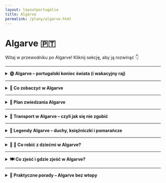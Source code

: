 ```yaml
---
layout: layoutportugalia
title: Algarve
permalink: /plany/algarve.html
---
```


# Algarve 🇵🇹 

Witaj w przewodniku po Algarve! Kliknij sekcję, aby ją rozwinąć 👇


---
<details>
  <summary><strong>🌞 Algarve – portugalski koniec świata (i wakacyjny raj)</strong></summary>
 
  <p>Algarve to ta część Portugalii, gdzie słońce chyba ma etat na pełen etat, plaże są jak z katalogu biura podróży, a klify wyglądają jakby je sam Photoshop projektował. Znajduje się na samym południu kraju i jest idealnym miejscem, jeśli chcesz: leżeć, jeść owoce morza, leżeć znowu, pływać, patrzeć na zachód słońca, i znów – leżeć. Czasem też można coś pozwiedzać, ale bez przesady – Algarve to przede wszystkim relaks i lekkie przypalenie ramion.</p>

  <h3>Co znajdziesz w Algarve?</h3>
  <ul>
    <li><strong>Klify jak z pocztówki</strong> – zwłaszcza w Lagos i przy Ponta da Piedade, gdzie natura poszalała z formami skalnymi. Zdjęcia robią się same, a selfie-stick aż piszczy z radości.</li>
    <li><strong>Plaże marzeń</strong> – od zatoczek ukrytych między skałami (Praia do Camilo) po długie piaskowe połacie (Meia Praia). Nogi będą piachowe, ale dusza szczęśliwa.</li>
    <li><strong>Urocze miasteczka</strong> – jak Tavira, Olhão czy Silves, gdzie życie toczy się powoli, a kawa smakuje jak powinna. Idealne, żeby „na chwilę przysiąść” i spędzić tam pół dnia.</li>
    <li><strong>Faro – lotnisko i więcej</strong> – większość zna tylko terminal, ale warto zajrzeć do starego miasta i zobaczyć Kościół z kośćmi (dosłownie, ściany z czaszek).</li>
    <li><strong>Owoce morza wszędzie</strong> – grillowane sardynki, ośmiornice, krewetki i inne morskie potwory. Nawet jak nie lubisz, to polubisz. A jeśli nie, to przynajmniej spróbujesz i powiesz, że jadłeś.</li>
  </ul>

  <h3>Dla kogo Algarve?</h3>
  <p>Dla tych, co chcą się wygrzać, dla surferów szukających fal po zachodniej stronie (Sagres i okolice), dla rodzin z dziećmi, dla zakochanych i dla tych, co po prostu chcą poczuć, że wakacje to stan ducha. Algarve nie wymaga wysiłku. Wystarczy się tam pojawić, a reszta zadzieje się sama (z wyjątkiem posmarowania się kremem z filtrem – to jednak trzeba zrobić samemu).</p>

  <p><em>PS: Nie zapomnij o kapeluszu, przeciwsłonecznych okularach i spokoju ducha – w Algarve to pakiet podstawowy.</em></p>
 
</details>
 

---

<details>
  <summary><strong>👀 Co zobaczyć w Algarve</strong></summary>
   
  <p>Algarve to nie tylko plaże i chillout – chociaż przyznajmy, to głównie one. Ale jeśli najdzie Cię nagła potrzeba „czegoś więcej”, oto lista atrakcji, które warto ogarnąć między jednym a drugim leżeniem:</p>

<details>    
  <summary><strong>🌅 Ponta da Piedade – klifowy spektakl natury</strong></summary>
  <p>📍 Współrzędne: 37.0805° N, 8.6696° W</p>

  <p>Jeśli Algarve miałoby swoją wizytówkę, to byłaby nią właśnie <strong>Ponta da Piedade</strong>. Ten spektakularny przylądek tuż przy Lagos wygląda jakby Matka Natura zamówiła specjalnie sesję zdjęciową u najlepszego fotografa. Złociste klify, szmaragdowo-turkusowa woda, łuki skalne, jaskinie, a wszystko to jakby przypadkiem rozsypane w najbardziej malowniczym miejscu na wybrzeżu. I co najważniejsze – zero kiczu. Czyste piękno.</p>

  <p>Na szczycie przylądka znajdziesz latarnię morską (uroczą, ale to nie ona jest gwiazdą) oraz system schodów prowadzących w dół – 182 stopnie do podziwiania klifów z poziomu wody. Ostrzegam: schody w dół są łatwe, schody w górę… mniej. Ale warto. Serio.</p>

  <p><strong>Najlepszy sposób zwiedzania?</strong> Zdecydowanie z łodzi! W porcie w Lagos codziennie rano startują małe łódki, które wpływają do grot, przepływają pod skalnymi łukami i omijają formacje skalne o wdzięcznych nazwach w stylu "słoń" czy "wielbłąd". Przewodnicy lubią rzucać żarciki – niektóre lepsze, niektóre… portugalskie.</p>

  <p>Jeśli nie lubisz kołysania (lub przewodników), możesz też wynająć kajak lub stand-up paddle i samodzielnie wpłynąć do jaskiń. Dla odważnych – bajka. Dla początkujących – mokre szorty gratis.</p>

  <p><strong>Porady od wyjadaczy:</strong></p>
  <ul>
    <li>🕶️ Rano – najlepsze światło i mniej ludzi. Idealne na zdjęcia "na Instagrama, ale bez tłumu w tle".</li>
    <li>🧴 Słońce praży jak na patelni – krem z filtrem obowiązkowy, chyba że chcesz przybrać barwy skał.</li>
    <li>🚤 Łódki odpływają z Lagos – nie rezerwuj na ostatnią chwilę w sezonie. Potem zostaje ci tylko machanie innym z klifu.</li>
    <li>📸 Koniecznie zabierz aparat, powerbank i pojemność w telefonie. Tu nawet kamień wygląda jak dzieło sztuki.</li>
  </ul>

  <p><em>Podsumowując:</em> Ponta da Piedade to nie punkt na mapie – to miejsce, które na długo zostaje w pamięci. A jeśli jeszcze trafisz na zachód słońca, to… cóż, pozostaje tylko wzruszyć się i zamówić sangrię na uczczenie widoków.</p>

</details>


<details>    
  <summary><strong>🏖️ Praia da Marinha – złota królowa plaż Algarve</strong></summary>
  <p>📍 Współrzędne: 37.0906° N, 8.4126° W</p>

  <p>To nie jest zwykła plaża. <strong>Praia da Marinha</strong> to ta plaża, którą pokazują w katalogach biur podróży, gdy chcą ci sprzedać "rajski wypoczynek w Portugalii" – i, o dziwo, tym razem nie kłamią. To naprawdę jedna z <em>najpiękniejszych plaż Europy</em>, według CNN, TripAdvisora i twojej sąsiadki Grażyny, która była tu trzy razy.</p>

  <p>Z góry wygląda jak obraz – złociste klify, woda w odcieniach turkusu i szmaragdu, i charakterystyczne skały w kształcie łuków oraz wież, które wyglądają jak zamki z piasku, tylko zrobione przez Posejdona. Możesz je podziwiać z punktu widokowego tuż przy parkingu – idealne miejsce na zdjęcia typu "spontan w długiej sukience z rozwianym włosem" (czyli tak naprawdę 45 minut pozowania).</p>

  <p>Zejście na plażę prowadzi po schodkach wykutych w skale – nie są trudne, ale po drodze można zgubić klapki, dziecko i cierpliwość. Na dole czeka cię raj – miękki piasek, woda przejrzysta jak łza i formacje skalne, które tworzą małe zatoczki, idealne do kąpieli, snurkowania i... romantycznych selfie.</p>

  <p><strong>Bonus dla aktywnych:</strong> plaża leży na trasie słynnego <strong>szlaku siedmiu wiszących dolin (Sete Vales Suspensos)</strong> – można dojść tu pieszo z Benagil lub dalej, a po drodze zbierać widoki jak pokemony. Tylko zrób zapas wody i kremu z filtrem, bo słońce nie bierze jeńców.</p>

  <p><strong>Praktyczne rady od plażowego guru:</strong></p>
  <ul>
    <li>🥾 Rano – najlepiej. Mniej ludzi, lepsze światło, więcej miejsca na ręcznik.</li>
    <li>🧺 Brak restauracji na dole – zabierz kanapki, owoce i coś do picia (prosecco? nie osądzam).</li>
    <li>🚻 Toalety są przy parkingu – skorzystaj <em>przed</em> zejściem, serio.</li>
    <li>🌊 Prądy bywają mocne – pływaj przy brzegu, nie udawaj delfina.</li>
    <li>📸 Drony są mile widziane – ale tylko jeśli umiesz nimi latać i nie wlecisz komuś w głowę.</li>
  </ul>

  <p><em>Podsumowując:</em> Praia da Marinha to złoty standard portugalskiego wybrzeża. Jeśli masz tylko jeden dzień na plażowanie w Algarve – przyjedź właśnie tutaj. I weź dużo pamięci w telefonie, bo każde 5 metrów to inne zdjęcie warte tapety na pulpicie.</p>

</details>


<details>    
  <summary><strong>🏰 Zamek w Silves – czerwony gigant z czasów Maurów</strong></summary>
  <p>📍 Współrzędne: 37.1895° N, 8.4384° W</p>

  <p>Jeśli Algarve kojarzy Ci się tylko z plażami i klifami, to <strong>Silves</strong> jest tu po to, żeby to zmienić. To małe, klimatyczne miasteczko leży trochę w głębi lądu, z dala od parawanów i piasku w butach, i skrywa <strong>prawdziwą perełkę z czasów, gdy w Portugalii rządzili Maurowie</strong> – monumentalny, ceglano-czerwony zamek, który wygląda, jakby wciąż czekał na powrót sułtana (albo ekipy Netflixa kręcącej serial).</p>

  <p>Sam <strong>zamek w Silves</strong> to największa mauretańska twierdza w Algarve. Z murów rozciąga się widok na całe miasto i okoliczne doliny – można z tego miejsca spokojnie planować podbój regionu albo po prostu zjeść kanapkę z serem i podziwiać cyprysy.</p>

  <p>W środku zamku czeka kilka niespodzianek: potężne zbiorniki na wodę (maurów nie dało się zaskoczyć suszą), wykopaliska archeologiczne, po których można chodzić jak po sali muzealnej na świeżym powietrzu, oraz klimatyczny dziedziniec z pomarańczami. A jeśli masz wyobraźnię – usłyszysz echa dawnych bitew, szelest jedwabnych szat i stukot sandałów (albo to po prostu turyści w japonkach).</p>

  <p>Po zamku warto zejść do miasteczka – brukowane uliczki, białe domy z kolorowymi ramkami wokół okien, kawiarenki z pastel de nata i ludzie, którzy nigdzie się nie spieszą. Obok zamku znajduje się także imponująca <strong>katedra Sé de Silves</strong> – gotycka, zbudowana na fundamentach dawnego meczetu. Historia? Mieszanka totalna. I właśnie to jest piękne.</p>

  <p><strong>Wskazówki od zamkowego skauta:</strong></p>
  <ul>
    <li>🎫 Wstęp do zamku to zaledwie kilka euro – taniej niż kawa w Paryżu, a widoki lepsze.</li>
    <li>🕰️ Unikaj popołudnia latem – zamek nagrzewa się jak piekarnik z funkcją termoobiegu.</li>
    <li>📷 Weź aparat. Serio. Te czerwone mury na tle błękitnego nieba to fotogeniczny jackpot.</li>
    <li>🍊 W sezonie dojrzewają pomarańcze – pachnie bajką, a niektórzy twierdzą, że to właśnie tu narodził się pomysł na sok pomarańczowy.</li>
    <li>🚗 Najlepiej dojechać autem. Transport publiczny? Jest, ale działa jakby miał sjestę przez cały dzień.</li>
  </ul>

  <p><em>Podsumowując:</em> Silves to Algarve z zupełnie innej bajki – mniej plażowej, bardziej historycznej, klimatycznej i… cichszej. Idealne miejsce, by odpocząć od tłumów i zanurzyć się w średniowiecznej opowieści. A przy okazji – zrobić trochę kroków na murach zamku. Twoje buty będą zadowolone.
  </p>

</details>


<details>    
  <summary><strong>⛱️ Benagil Cave – dziura w dachu, która podbiła Internet</strong></summary>
  <p>📍 Współrzędne: 37.0877° N, 8.4251° W</p>

  <p>To nie jest zwykła jaskinia. <strong>Benagil Cave</strong>, znana też jako Algar de Benagil, to <em>gwiazda Instagrama, Pinterestu i folderów „bucket list”</em> – i nie bez powodu. Ta olbrzymia grota wyrzeźbiona przez ocean wygląda jak coś pomiędzy świątynią natury a ukrytą bazą Batmana. A w suficie… magiczne okno! Wielka dziura, przez którą wpada światło, oświetlając złoty piasek i turkusową wodę wewnątrz. Efekt? Kosmos.</p>

  <p><strong>Jak tam się dostać?</strong> No właśnie – to najczęstsze pytanie. Bo Benagil Cave to diva – piękna, ale niełatwa w obsłudze. Nie da się do niej <strong>zejść z klifu</strong> (choć wielu próbowało – z pomocą karetki). Najbezpieczniejsze opcje to:</p>
  <ul>
    <li>🚤 <strong>Rejs łodzią</strong> z plaży Benagil lub z Portimão – najwygodniejsza opcja, często z przewodnikiem, który zna 12 dowcipów o skałach.</li>
    <li>🛶 <strong>Kajakiem</strong> – dla sportowców lub tych, którzy lubią, jak woda chlupie za kołnierzem.</li>
    <li>🏄‍♂️ <strong>Stand-up paddle</strong> – bardziej ryzykowna opcja dla równowagowych ninja.</li>
  </ul>

  <p><strong>Uwaga!</strong> <em>Nie</em> próbuj dopłynąć wpław. Serio. Fale, skały i prądy potrafią pokazać, że to ocean, a nie basen w kurorcie. Poza tym – zabierzesz telefon? Selfie z wnętrza jaskini to obowiązek.</p>

  <p>Wewnątrz groty jest plaża – mała, piaszczysta, otoczona przez monumentalne skały i bajeczne kolory. Akustyka jak w operze, widoki jak z pocztówki, a uczucie? Jakbyś odkrył sekret, o którym wiedzą tylko bogowie oceanu i kilku influencerów z dronem.</p>

  <p><strong>Porady od ludzi, którzy już tam byli i przeżyli:</strong></p>
  <ul>
    <li>⏰ Wybierz poranek – mniej ludzi, lepsze światło, mniejsze fale.</li>
    <li>🎟️ Zarezerwuj wycieczkę wcześniej, zwłaszcza w sezonie – inaczej zostaniesz na brzegu z rozczarowaniem i gofrem.</li>
    <li>🩴 Weź wodoodporne buty i rzeczy, które mogą się zamoczyć – chyba że lubisz wracać z plecakiem, który pachnie jak łódź rybacka.</li>
    <li>📸 Najlepsze zdjęcia? Stań pod dziurą i spójrz w górę – światło robi robotę. Bonus: 50% szans, że trafisz na czyjegoś drona w kadrze.</li>
  </ul>

  <p><em>Podsumowując:</em> Benagil Cave to jedna z tych atrakcji, które wyglądają jak fejk, a są całkowicie prawdziwe. Magiczna, unikatowa, kapryśna – ale jak już tam staniesz i spojrzysz w górę, wiesz, że właśnie dotknąłeś portugalskiego cudu natury. I będzie Ci się śniła po powrocie do domu.</p>

</details>


<details>    
  <summary><strong>🦩 Ria Formosa – Algarve w wersji dzikiej i zaskakująco różowej</strong></summary>
  <p>📍 Współrzędne (centrum parku): 37.0172° N, 7.7745° W</p>

  <p>Ria Formosa to <strong>park narodowy z innej bajki</strong> – nie klify, nie jaskinie, nie zamki... tylko wielki, rozległy labirynt <strong>lagun, mokradeł, wysp i kanałów</strong>, gdzie Algarve pokazuje swoją <em>zielono-niebieską, dziką twarz</em>. Dla miłośników natury – raj. Dla dzieci – przygoda. Dla flamingów – dom.</p>

  <p>Ten nadmorski ekosystem ciągnie się wzdłuż wybrzeża, od Faro po Tavirę, i wygląda zupełnie inaczej w zależności od pory dnia i... przypływu. W jednej chwili idziesz po suchej ścieżce, a dwie godziny później masz już jezioro pod nogami. Nuda? Tu nie istnieje.</p>

  <p>Główne atrakcje? <strong>Flamingi, kormorany, wydmy, wyspy z dzikimi plażami</strong>, tradycyjne łodzie rybackie i szlaki, na których nie spotkasz ani McDonalda, ani tłumu turystów. Za to możesz natknąć się na... <strong>kraby przemykające bokiem przez ścieżkę</strong>, świnie błotne (nie oceniamy), a nawet ludzi zbierających małże z błota – od pokoleń.</p>

  <p><strong>Jak zwiedzać?</strong> Ria Formosa to nie jeden punkt na mapie – to cały świat. Najlepsze opcje:</p>
  <ul>
    <li>🛶 <strong>Rejs łodzią</strong> z Faro lub Olhão – różne trasy, niektóre zahaczają o dzikie wyspy z plażami, które wyglądają jak Karaiby (bez kokosów).</li>
    <li>🚶‍♀️ <strong>Wędrówki piesze</strong> – zwłaszcza w okolicach <strong>Ludo Trail</strong> (obok lotniska w Faro), gdzie można spotkać flamingi, bociany i ludzi robiących zdjęcia każdej mewie.</li>
    <li>🚲 <strong>Rowerem</strong> – wiele ścieżek rowerowych prowadzi przez parki, pola i mosty z widokiem na wodę. Zero nudnych kilometrów.</li>
  </ul>

  <p><strong>Wyspy w Ria Formosa</strong> to osobna liga. <strong>Ilha Deserta</strong> to – jak nazwa wskazuje – pusta wyspa z niesamowitą plażą i jednym barem (serio, <em>jednym</em>). <strong>Ilha do Farol</strong> to wioska z latarnią morską i domkami jak z pocztówek. <strong>Ilha da Culatra</strong> – spokojne rybackie życie, zero asfaltu, piasek zamiast chodników.</p>

  <p><strong>Porady od obserwatorów ptaków (i ludzi):</strong></p>
  <ul>
    <li>🕊️ Najwięcej flamingów wczesnym rankiem lub przy zachodzie słońca – i nie, nie są różowe jak guma balonowa, tylko bardziej w kolorze „łososiowej elegancji”.</li>
    <li>🌊 Przypływy zmieniają wszystko – sprawdź tabelę pływów, jeśli planujesz wędrówki przybrzeżne.</li>
    <li>🧢 Słońce pali – nawet wiosną. Weź kapelusz, krem, dużo wody i coś do jedzenia (bo na szlaku nie ma Żabki).</li>
    <li>🚤 Rejsy są różne – od szybkich łodzi motorowych po spokojne łódki rybackie. Wybierz zgodnie z temperamentem i tolerancją na bryzgającą wodę.</li>
  </ul>

  <p><em>Podsumowując:</em> Ria Formosa to Algarve bez parasoli plażowych i plastikowych pamiątek. To miejsce, gdzie natura rządzi, flamingi mają priorytet, a człowiek musi się dostosować – i dobrze. Bo takich miejsc na mapie Europy już niewiele zostało.</p>

</details>

<details>    
  <summary><strong>🌊 Sagres & Przylądek Świętego Wincentego – koniec świata, a jednak początek przygody</strong></summary>
  <p>📍 Współrzędne: 37.0246° N, 8.9957° W</p>

  <p>Wyobraź sobie, że stoisz na skraju Europy. Dalej już tylko ocean, wiatr i legendy o tym, że kiedyś właśnie tu kończył się świat. Witamy w <strong>Sagres</strong> i na <strong>Cabo de São Vicente</strong> – miejscu, gdzie historia, natura i „wiatr urywający głowę” spotykają się na herbatce.</p>

  <p><strong>Sagres</strong> to spokojne, nieco senne miasteczko, które w średniowieczu było centrum <em>nawigacyjnego geniuszu</em>. To właśnie tu książę Henryk Żeglarz (tak, ten od wielkich odkryć) założył swoją szkołę morską. Dziś po Henryku zostało muzeum, twierdza i mnóstwo gołębi, ale klimat odkrywcy wciąż unosi się w powietrzu.</p>

  <p><strong>Fortaleza de Sagres</strong> to punkt obowiązkowy. Wchodzisz na wielką skalistą platformę, otoczoną oceanem, gdzie znajduje się potężna forteca z XVIII wieku. W środku – <strong>róża wiatrów</strong>, tajemniczy kompas wielkości boiska i widoki, które wyglądają jak tło do reklamy perfum „Wolność i sól morska”.</p>

  <p>Potem pora na crème de la crème, czyli <strong>Przylądek Świętego Wincentego</strong>. To <em>najbardziej na południowy zachód wysunięty punkt Europy kontynentalnej</em>. Klify tu są potężne, ocean grzmi jak basista w kapeli metalowej, a latarnia morska stoi na straży od 1846 roku. I uwaga: nadal działa! W nocy błyska jak gwiazda rocka na tournée.</p>

  <p><strong>Co robić?</strong></p>
  <ul>
    <li>📸 Fotografuj – najlepiej o zachodzie słońca, kiedy niebo płonie, a selfie nabierają epickiego znaczenia.</li>
    <li>🍔 Zjedz hot-doga w budce przy latarni – serio, lokalny klasyk. Nazywają go „<em>The Last Sausage Before America</em>”.</li>
    <li>🧭 Posłuchaj wiatru – nie masz wyjścia. Nosi czapki, okulary i dzieci. Przygotuj się na fryzurę „po portugalsku”, czyli: burza na głowie.</li>
  </ul>

  <p><strong>Pro tipy:</strong></p>
  <ul>
    <li>🧥 Weź kurtkę – nawet latem. Serio. To <em>jedno z najbardziej wietrznych miejsc w Europie</em>, i nie mów, że nie ostrzegałem.</li>
    <li>🚗 Najlepiej dojechać samochodem – autobusy tu zaglądają, ale raczej z ciekawości niż regularnie.</li>
    <li>🥾 Jeśli masz czas, przejdź kawałek szlakiem Rota Vicentina – widoki jak z katalogu National Geographic, tylko z większą ilością kurzu w butach.</li>
  </ul>

  <p><em>Podsumowując:</em> Sagres i Cabo de São Vicente to nie tylko „końcówka mapy”, ale miejsce, gdzie naprawdę <strong>czuć potęgę natury</strong>, historię odkrywców i urok dzikiego Algarve. Po wizycie tutaj człowiek nabiera respektu do żywiołów… i porządnego apetytu.</p>
  
</details>

<details>    
  <summary><strong>🏛️ Praça da República w Tavirze – główny plac, który zna wszystkie plotki</strong></summary>
  <p>📍 Współrzędne: 37.1255° N, 7.6459° W</p>

  <p>Jeśli Tavira to serce wschodniego Algarve, to <strong>Praça da República</strong> jest jego bicie – rytmiczne, leniwe i bardzo portugalskie. To nie tylko plac, to <em>scena życia miejskiego</em>: z jednej strony kawiarnie i lodziarnie, z drugiej neoklasyczny ratusz, w tle odgłosy rozmów, stukot filiżanek i… szum palmy, która widziała więcej niż niejeden przewodnik.</p>

  <p>W dzień – miejsce na kawkę, odpoczynek i obserwowanie emerytów grających w domino. Wieczorem – romantyczna sceneria do zdjęć, spacerów i śpiewów z lokalnego festiwalu, jeśli trafisz. Atmosfera? <strong>100% slow life</strong> – tu nikt się nie spieszy, a jeśli ktoś biegnie, to pewnie zgubił kapelusz przy przeciągu z Ria Formosa.</p>

  <p>W centrum placu stoi <strong>pomnik żołnierzy poległych w I wojnie światowej</strong>, a kilka kroków dalej płynie <strong>rzeka Gilão</strong> z zabytkowym rzymskim mostem, który też wszystko widział, ale nie zdradzi. W sezonie odbywają się tu koncerty, festiwale i nocne spacery z lodami – obowiązkowo z bakaliowym.</p>

  <p><strong>Co zobaczyć wokół?</strong></p>
  <ul>
    <li>⛪ <strong>Igreja da Misericórdia</strong> – barokowy kościółek z błękitnymi azulejos wewnątrz. Niewielki, ale WOW.</li>
    <li>🌉 <strong>Ponte Romana</strong> – most niby rzymski, ale raczej średniowieczny. Za to widoki na rzekę i kamieniczki – pocztówkowe.</li>
    <li>☕ Kawiarnie z widokiem – usiądź, zamów <em>galão</em> (portugalską kawę z mlekiem) i zachwyć się, że życie może być takie proste.</li>
  </ul>

  <p><strong>Pro tipy:</strong></p>
  <ul>
    <li>🕰️ Najlepszy czas na wizytę? Tuż przed zachodem słońca – złote światło i chłodniejszy klimat sprawiają, że Tavira wygląda jak z katalogu „Idealne życie nad rzeką”.</li>
    <li>🍦 Lody? Idź w stronę domowych smaków – figi, migdały, miód. Algarve na języku.</li>
    <li>🪑 Nie bój się usiąść na ławce i po prostu popatrzeć – Tavira to miasto, które nagradza cierpliwych obserwatorów.</li>
  </ul>

  <p><em>Podsumowując:</em> Praça da República to nie tylko plac. To <strong>miejsce spotkań, smaków i chwil bez pośpiechu</strong>. Nie musisz tu nic robić – wystarczy być. A to w Tavirze uznaje się za sukces dnia.</p>
  
</details>


<details>    
  <summary><strong>⛪ Igreja de São Lourenço – niepozorna z zewnątrz, oszałamiająca w środku</strong></summary>
  <p>📍 Współrzędne: 37.0841° N, 8.0246° W</p>

  <p>Nie daj się zwieść – ta niewielka, biała kapliczka w miasteczku Almancil wygląda z zewnątrz jak wiele innych portugalskich kościołów: skromna fasada, cicha uliczka, zero blasku. Ale wystarczy przekroczyć próg <strong>Igreja de São Lourenço</strong>, żeby… opaść z wrażenia.</p>

  <p>Wnętrze to prawdziwa <strong>eksplozja niebiesko-białych azulejos</strong> z XVIII wieku. Każda ściana, sufit, kopuła – pokryte są ręcznie malowaną ceramiką, tworząc niekończące się opowieści o życiu św. Wawrzyńca (czyli São Lourenço), który – jak głosi legenda – zginął śmiercią męczeńską na ruszcie. Ale spokojnie, w kościele nie czuć spalenizny, tylko <em>zachwyt i szacunek do portugalskiego kunsztu dekoracji</em>.</p>

  <p>To jedno z najlepszych przykładów baroku „z kafelków” w całym Algarve. Gra światła na bieli i błękicie, złocenia, rzeźbiony ołtarz – wszystko to sprawia, że wnętrze kościółka wygląda bardziej jak królewska komnata niż miejsce modlitwy w niewielkim miasteczku.</p>

  <p><strong>Dlaczego warto?</strong></p>
  <ul>
    <li>🎨 Azulejos – to nie są tylko dekoracje. To <em>cała Biblia na płytkach</em>. Sceny z życia świętego, symbole, rośliny i aniołki. Możesz podziwiać godzinami.</li>
    <li>📷 Idealne miejsce na zdjęcia „wow”, choć <strong>zakaz fotografowania</strong> bywa egzekwowany – aparat lepiej schować, a chłonąć wzrokiem.</li>
    <li>🧘 Cisza i spokój – mimo rosnącej popularności, miejsce wciąż jest intymne i niezatłoczone. Idealne na chwilę zadumy lub po prostu… odpoczynku od upału.</li>
  </ul>

  <p><strong>Pro tipy:</strong></p>
  <ul>
    <li>🎟️ Wstęp jest płatny (ok. 2-3 €), ale <strong>warto każdej monety</strong>. Gotówka może się przydać, bo nie zawsze działa terminal.</li>
    <li>🕰️ Sprawdź godziny otwarcia – kościół często zamknięty w porze sjesty (13:00–15:00) i w niedziele.</li>
    <li>🚗 Najlepiej podjechać autem – Almancil nie jest dużym miasteczkiem, ale komunikacja publiczna raczej omija to miejsce.</li>
  </ul>

  <p><em>Podsumowując:</em> Igreja de São Lourenço to <strong>klejnot barokowego Algarve</strong>, który pokazuje, że nie wszystko, co imponujące, musi być ogromne. To jedna z tych atrakcji, po których wychodzisz i mówisz tylko: „wow”. I masz rację.</p>
  
</details>

<details>    
  <summary><strong>🏖️ Praia do Camilo – 200 schodów do raju (i tyle samo z powrotem)</strong></summary>
  <p>📍 Współrzędne: 37.0911° N, 8.6696° W</p>

  <p>Jeśli Algarve miałoby wybrać swoje ulubione selfie, to byłoby zrobione właśnie tutaj – na <strong>Praia do Camilo</strong>, jednej z najbardziej fotogenicznych plaż w całym regionie. Ukryta między skalistymi klifami Lagos, oferuje <em>widoki jak z folderu biura podróży</em>, tylko że prawdziwe.</p>

  <p>Żeby się tu dostać, trzeba zejść po drewnianych schodach. Dokładnie 200 stopni w dół – liczysz przy pierwszym zejściu, przy powrocie raczej sapiesz. Ale warto, bo na dole czeka <strong>złoty piasek, turkusowa woda</strong> i magiczne formacje skalne, które wyrzeźbił sam ocean… albo bardzo ambitny artysta natury.</p>

  <p><strong>Dlaczego wszyscy tu przychodzą?</strong></p>
  <ul>
    <li>📸 <strong>Widok z góry</strong> – ten moment, gdy stoisz u szczytu schodów i widzisz plażę wciśniętą między pomarańczowe klify i lazurową wodę… <em>natychmiastowa potrzeba zrobienia zdjęcia</em>.</li>
    <li>⛱️ <strong>Relaks w stylu boutique</strong> – plaża jest nieduża, ale dzięki temu intymna. Dwie zatoczki połączone wydrążonym w skale tunelem tworzą coś na kształt sekretnego resortu natury.</li>
    <li>🌊 <strong>Snorkeling</strong> – przejrzysta woda i skaliste dno to raj dla fanów maski i rurki. Może nie Wielka Rafa, ale rybki są, kraby też, i czasem nawet cień ośmiornicy.</li>
  </ul>

  <p><strong>Pro tipy:</strong></p>
  <ul>
    <li>🕒 Najlepiej przyjść rano – wtedy jeszcze są miejsca i słońce idealnie oświetla wodę. W sezonie robi się tu naprawdę tłoczno!</li>
    <li>🥤 Weź wodę i przekąski – na dole nie ma żadnych barów. Natura mówi: „Zrelaksuj się, ale przygotuj sam.”</li>
    <li>🌅 Zachód słońca z góry schodów? <strong>Najlepszy Instagram moment Algarve</strong>. Usiądź, zachwyć się i… nie zbliżaj się za bardzo do krawędzi.</li>
  </ul>

  <p><em>Podsumowując:</em> Praia do Camilo to <strong>mała plaża z wielkim efektem „wow”</strong>. Idealna na poranny chill, snorkeling i zachwyty estetyczne. Schody Cię zmęczą, ale serducho powie: „Dzięki, że tu przyszliśmy.”</p>

</details>

<details>    
  <summary><strong>🌆 Albufeira – imprezowa stolica Algarve z duszą rybackiej wioski</strong></summary>
  <p>📍 Współrzędne: 37.0891° N, 8.2479° W</p>

  <p>Kiedyś cicha wioska rybacka z białymi domkami i suszącymi się ośmiornicami, dziś – <strong>centrum rozrywki, plażowania i nocnego życia</strong> w Algarve. Albufeira to miasto, które nigdy nie śpi (albo przynajmniej robi przerwę tylko w porze sjesty).</p>

  <p>To miejsce, gdzie rano spacerujesz po wąskich uliczkach starego miasta z kawą i pastel de nata, w południe chillujesz na plaży z drinkiem w kokosie, a wieczorem… no cóż, <strong>tańczysz do białego rana na The Strip</strong> – czyli najbardziej imprezowej ulicy Algarve, gdzie każda knajpa ryczy innym beatem, a neonów więcej niż w Las Vegas (tylko z większą ilością sandałów).</p>

  <p><strong>Co warto zobaczyć w Albufeirze?</strong></p>
  <ul>
    <li>🏖️ <strong>Praia dos Pescadores</strong> – plaża rybaków z widokiem na klify i kolorowe łodzie. Idealna do zdjęć, opalania i testowania poziomu piasku między palcami.</li>
    <li>⛪ <strong>Stare miasto</strong> – białe domy, brukowane uliczki, muzyka na żywo, sklepy z kapeluszami, które nigdy nie będą pasować, ale musisz je kupić.</li>
    <li>🚡 <strong>Windy panoramiczne</strong> – tak, są tu windy miejskie! Możesz podjechać z poziomu plaży na klify i poczuć się jak w futurystycznym filmie wakacyjnym.</li>
  </ul>

  <p><strong>Dla kogo jest Albufeira?</strong></p>
  <ul>
    <li>🎉 Dla imprezowiczów – w lipcu i sierpniu miasto zamienia się w jedno wielkie party. Jeśli szukasz ciszy – wybierz Tavirę.</li>
    <li>👨‍👩‍👧‍👦 Dla rodzin – mimo reputacji, Albufeira ma też sporo atrakcji dla dzieci, zwłaszcza w ciągu dnia (plaże, parki wodne w pobliżu, rejsy z delfinami).</li>
    <li>🏖️ Dla plażowiczów – w mieście i wokół niego znajdziesz mnóstwo plaż: od tłocznych i kolorowych po ukryte zatoczki dla zakochanych i introwertyków.</li>
  </ul>

  <p><strong>Pro tipy:</strong></p>
  <ul>
    <li>🚕 Po „The Strip” lepiej wrócić taksówką niż na piechotę – nogi nie wytrzymają samby do 4 rano.</li>
    <li>🍽️ Zaskakująco dobra kuchnia w bocznych uliczkach – nie zniechęcaj się turystycznym zgiełkiem, bo między barami kryją się perełki z domowymi daniami.</li>
    <li>📅 Poza sezonem (maj, wrzesień) miasto zwalnia – plaże są puste, a słońce nadal działa. Ideał.</li>
  </ul>

  <p><em>Podsumowując:</em> Albufeira to <strong>wakacyjna mieszanka słońca, muzyki, smażonego dorsza i neonów</strong>. Idealna dla tych, którzy chcą połączyć plażing z imprezingiem – i nie boją się odrobiny hałasu w zamian za dużo przygód.</p>

</details>


<details>    
  <summary><strong>⚓ Lagos – historia, klify i zachody słońca, które zatrzymują czas</strong></summary>
  <p>📍 Współrzędne: 37.1017° N, 8.6742° W</p>

  <p>Jeśli Algarve miałoby własną pocztówkę, to byłaby zrobiona właśnie tutaj – w <strong>Lagos</strong>, mieście łączącym portugalską duszę, piracką przeszłość i instagramowe klify w jedno niezapomniane miejsce.</p>

  <p>To dawne miasto portowe miało sporo przygód: statki, odkrywcy, handlarze… a dziś? <strong>Turyści, artyści i surferzy</strong>. Lagos jest żywe, ale nie hałaśliwe, piękne, ale nie sztuczne – po prostu idealne na wakacyjny romans z Portugalią.</p>

  <p><strong>Co tu robić?</strong></p>
  <ul>
    <li>⛰️ <strong>Ponta da Piedade</strong> – klify, które wyglądają jakby zostały stworzone specjalnie do folderów biur podróży. Najlepiej zobaczyć je z łodzi albo o zachodzie słońca – <em>gwarantowane „wow”</em>.</li>
    <li>🏖️ <strong>Praia do Camilo</strong> – 200 schodków do plaży marzeń. Mała, urocza, idealna na zdjęcia i relaks (i zadyszkę przy powrocie).</li>
    <li>🏰 <strong>Stare miasto</strong> – pełne kolorowych domów, brukowanych uliczek, klimatycznych knajpek i murali, które próbują przekonać Cię, żebyś został tu na zawsze.</li>
    <li>⛵ <strong>Rejsy po jaskiniach</strong> – wsiadasz do małej łódki, wpływasz do skalnych korytarzy i przez chwilę czujesz się jak portugalski Indiana Jones (z kamizelką ratunkową).</li>
  </ul>

  <p><strong>Dla kogo jest Lagos?</strong></p>
  <ul>
    <li>⛵ Dla romantyków – zachody słońca na klifach to czyste złoto.</li>
    <li>🏄 Dla surferów i aktywnych – w okolicy znajdziesz świetne fale, trasy rowerowe i piesze.</li>
    <li>📷 Dla fanów zdjęć – Lagos to jedna wielka sesja zdjęciowa: ściany w pastelowych kolorach, stare drzwi, kaktusy i kwiaty rosnące tam, gdzie nikt ich nie zaprosił.</li>
  </ul>

  <p><strong>Pro tipy:</strong></p>
  <ul>
    <li>🕒 O poranku idź na Praia do Camilo, przed tłumem i słońcem jak z piekarnika.</li>
    <li>🍦 Spróbuj lokalnych lodów figowych – smak Algarve w wersji mrożonej.</li>
    <li>🚗 Parking w centrum? Lepiej nie. Zostaw auto kawałek dalej i przespaceruj się przez piękne uliczki.</li>
  </ul>

  <p><em>Podsumowując:</em> Lagos to <strong>esencja Algarve w pigułce</strong>: historia, plaże, klify i luz. Jedziesz na chwilę, a zostajesz w sercu na długo. Idealne na zachwyty, spacery i przypomnienie sobie, jak to jest naprawdę odpoczywać.</p>
  
</details>


<details>
  <summary><strong>🚤 Portimão – serce Algarve z maritimowym charakterem i sportową duszą</strong></summary>
  <p>📍 Współrzędne: 37.1360° N, 8.5390° W</p>

  <p>Portimão to miasto, które łączy w sobie nowoczesny puls Algarve z tradycją rybackiego portu i sportowych emocji. To tutaj znajdziesz szerokie plaże, tętniące życiem promenady i… ogromne jachty, które przypominają, że na południu Portugalii potrafią się bawić na całego.</p>

  <p><strong>Co warto zobaczyć?</strong></p>
  <ul>
    <li>🏖️ <strong>Praia da Rocha</strong> – jedna z najbardziej znanych i rozległych plaż Algarve, z piaskiem miękkim jak chmurka i klifami, które robią wrażenie.</li>
    <li>⚓ <strong>Portimão Marina</strong> – idealne miejsce na spacer wśród jachtów, restauracji i barów z widokiem na morze. Wieczorem to centrum życia towarzyskiego miasta.</li>
    <li>🏛️ <strong>Muzeum Portimão</strong> – dawna fabryka konserw rybnych, teraz miejsce pełne historii, sztuki i ciekawostek o regionie.</li>
    <li>🚤 <strong>Sporty wodne</strong> – jeśli lubisz adrenalinę, Portimão oferuje jet-ski, windsurfing, a nawet wyścigi motorówek – miejscowi traktują to niemal jak religię.</li>
  </ul>

  <p><strong>Dla kogo jest Portimão?</strong></p>
  <ul>
    <li>🌞 Dla miłośników plażowania – Praia da Rocha nie zawiedzie żadnego fana słońca i piasku.</li>
    <li>🏄 Dla aktywnych – sporty wodne i bliskość tras rowerowych i spacerowych.</li>
    <li>🍴 Dla smakoszy – rybne restauracje nad mariną serwują świeże, prosto z oceanu smakołyki.</li>
    <li>🎉 Dla tych, którzy chcą trochę życia nocnego, ale bez dzikiego imprezowego chaosu.</li>
  </ul>

  <p><strong>Pro tipy:</strong></p>
  <ul>
    <li>🌅 Zarezerwuj stolik w restauracji na molo na zachód słońca – widok wart każdej ceny.</li>
    <li>🚶‍♂️ Warto przejść się do mniejszej, kameralnej plaży Praia do Vau – spokój gwarantowany.</li>
    <li>🎟️ Sprawdź lokalne wydarzenia sportowe – czasem trafisz na coś naprawdę spektakularnego!</li>
  </ul>

  <p><em>Podsumowując:</em> Portimão to idealne miejsce, jeśli szukasz połączenia plażowego luzu z aktywnością i odrobiną miejskiego zgiełku – wszystko okraszone świeżym, oceanicznym powietrzem i portugalską gościnnością.</p>
  
</details>


<details>
  <summary><strong>🕵️‍♀️ Sekretne miejsca w Algarve</strong></summary>
 
  <p>Algarve to nie tylko top 10 z TripAdvisora. Wśród klifów, plaż i miasteczek kryją się miejsca, które lokalni znają, a turyści omijają – często dlatego, że GPS tam się poddaje. Oto lista dla ciekawskich, buntowników i poszukiwaczy spokoju (lub Insta-hitów bez ludzi w tle):</p>

  <ul>
    <li>
      <strong>🧭 Praia da Amoreira</strong> – <em>37.3475° N, 8.8504° W</em><br>
      Plaża z rzeką, która wpada do oceanu. Można się kąpać w słonej wodzie, potem w słodkiej – a potem znów w słonej. Dzikie widoki, zero tłumu. Sielanka + bonus dla dzieci.
    </li>

    <li>
      <strong>🌅 Zatoczka Praia dos Estudantes (Lagos)</strong> – <em>37.1007° N, 8.6690° W</em><br>
      Malutka plaża ukryta między skałami, z romantycznym rzymskim mostkiem nad głową. Brzmi jak bajka? Wygląda też tak. Trzeba się trochę poszwendać, żeby ją znaleźć.
    </li>

    <li>
      <strong>🌿 Wioska Alte i jej źródła</strong> – <em>37.2221° N, 8.1767° W</em><br>
      Białe domki, brukowane uliczki, zero komercji. Obok – źródła (Queda do Vigário), gdzie można wskoczyć do naturalnego basenu. Portugalska wieś jak z pocztówki sprzed internetu.
    </li>

    <li>
      <strong>⛲ Fonte Benémola</strong> – <em>37.2269° N, 7.9561° W</em><br>
      Rezerwat przyrody z szlakiem wzdłuż rzeczki. Mało ludzi, dużo natury i idealne miejsce, żeby przypomnieć sobie, że istnieje coś takiego jak cień.
    </li>

    <li>
      <strong>🪨 Plaża Praia do Carvalho</strong> – <em>37.0863° N, 8.4332° W</em><br>
      Wejście przez tunel wydrążony w skale. Serio. Za nim czeka rajska plaża ukryta między klifami. Mało znana, więc często pusta – czyli idealnie.
    </li>

    <li>
      <strong>🧂 Saliny w Castro Marim</strong> – <em>37.2172° N, 7.4380° W</em><br>
      Morza soli po horyzont, flamingi i błoga cisza. A jak trafisz dobrze, to i kąpiel błotna się znajdzie. Prawie jak spa, tylko bardziej naturalnie (i z lekkim zapachem siarki).
    </li>

    <li>
      <strong>⛰️ Rocha da Pena – mini trekking z widokiem</strong> – <em>37.2522° N, 8.1330° W</em><br>
      Świetna trasa piesza z pięknym widokiem na Algarve z góry. Niby nie Tatry, ale nogi poczują, że coś robiły. A na górze – cisza i panorama jak z drona.
    </li>
  </ul>

  <p><em>PS: Jeśli zapytasz miejscowych o drogę do tych miejsc, zazwyczaj powiedzą: „Ooo, tam ładnie, ale nie ma po co jechać.” To znaczy, że trafiasz idealnie.</em></p>

</details>

</details>

---

<details>
  <summary><strong>🚶 Plan zwiedzania Algarve</strong></summary>


 <details>
  <summary><strong>📍 Dzień 1 – Zachodnie Algarve: klify, plaże i koniec świata</strong></summary>
 
  <p>Zaczynamy z przytupem! Zachodnie Algarve to dzika natura, monumentalne klify i miasteczka z duszą. Nie trzeba się spieszyć – tutaj wszystko płynie swoim leniwym, południowym rytmem. Idealny dzień na pierwszy kontakt z regionem, wiatr we włosach i... sól na twarzy.</p>

  <h3>🌊 Ponta da Piedade</h3>
  <p>Legenda głosi, że to tutaj morze powiedziało „wow” po raz pierwszy. Ponta da Piedade to zespół złotych klifów i skalnych łuków, które wyglądają jakby je ktoś wyrzeźbił specjalnie pod Instagram. Schodzisz po stromych schodach, a potem... dech zapiera. Można też wypłynąć łódką między skały – kapitanowie łódek to pół-przewodnicy, pół-komicy, opowiadający bajki o każdej skale. Z góry – epickie widoki. Z dołu – magia. Obowiązkowy punkt dnia, serio.</p>

  <h3>🏖️ Praia do Camilo</h3>
  <p>Jeśli myślałeś, że już nic cię nie zaskoczy – ta plaża mówi „hola”. Praia do Camilo to mała zatoka ukryta między skałami, do której prowadzi około 200 schodków. Warto zejść! Kryształowa woda, naturalne tunele w skałach, zero komercji. Idealne miejsce na kąpiel, leżenie jak naleśnik i robienie zdjęć, które potem będą wyglądać jak z folderu biura podróży. Uwaga: mała, więc im wcześniej tym lepiej.</p>

  <h3>🏙️ Stare Miasto Lagos</h3>
  <p>Po plażowym relaksie pora zanurzyć się w klimatyczne uliczki Lagos. To miasteczko ma wszystko: białe domki, niebieskie azulejos, brukowane chodniki i mnóstwo kawiarenek, w których pastel de nata smakuje jak niebo. Można się zgubić – i to dobrze! Polecam przejść przez łuk Arco de São Gonçalo, zajrzeć do Igreja de Santo António (z barokowym „wow” w środku) i posiedzieć przy porcie. Wieczorem w mieście budzi się życie – grają muzykę, tańczą, śmieją się. Czujesz, że tu jest po prostu dobrze.</p>

  <h3>🌅 Cabo de São Vicente – koniec świata na zachód słońca</h3>
  <p>A na koniec dnia… czas na metafizykę. Cabo de São Vicente, znane jako „Koniec Świata”, to najbardziej na południowy zachód wysunięty punkt Europy kontynentalnej. Latarnia morska, pionowe klify i ocean, który nie ma końca. Zachody słońca są tu tak spektakularne, że tłumy ludzi biją brawo, gdy tarcza słońca znika pod linią wody. Serio, biją brawo. Weź bluzę (wieje!) i termos z czymś ciepłym – bo to nie tylko widok, to rytuał.</p>

  <p><em>Tip: Jeździsz autem? Z Lagos do Sagres masz niecałe 35 minut malowniczą trasą – a wraca się po ciemku, więc dobrze wcześniej zatankować i wiedzieć, gdzie ręczny.</em></p>

<div style="background-color:#f0f8ff; border-left: 6px solid #0077b6; padding: 16px; margin-top: 32px; border-radius: 8px;">
  <h3>🚗 Gdzie zaparkować?</h3>
  <ul>
    <li><strong>Ponta da Piedade:</strong> Mały bezpłatny parking przy punkcie widokowym – rano jeszcze pusty, po 11:00 robi się safari.</li>
    <li><strong>Praia do Camilo:</strong> Teoretycznie parking przy plaży, w praktyce ciasno. Lepiej zaparkować kawałek wyżej przy drodze i zejść pieszo (10 min spaceru z widokami!).</li>
    <li><strong>Lagos centrum:</strong> Duży parking podziemny „Parque da Frente Ribeirinha” – blisko starego miasta i portu. Płatny, ale spokojny.</li>
    <li><strong>Sagres / Cabo de São Vicente:</strong> Dużo miejsca przy latarni – nie martw się, zmieści się nawet autokar z Niemiec.</li>
  </ul>
</div>

<div style="background-color:#fff3cd; border-left: 6px solid #ff9800; padding: 16px; margin-top: 24px; border-radius: 8px;">
  <h3>🍴 Co zjeść po drodze?</h3>
  <ul>
    <li><strong>Śniadanie w Lagos:</strong> Kawiarnia <em>Goji Lounge Café</em> – dobra kawa, smoothie i bajgle. Hipstersko, ale nie przesadnie.</li>
    <li><strong>Obiad w Lagos:</strong> <em>Casinha do Petisco</em> – lokalna tawerna z gigantyczną porcją cataplany (duszonych owoców morza) i klimatem jak u cioci na niedzieli.</li>
    <li><strong>Kolacja w Sagres:</strong> <em>A Sagres</em> – świeże ryby, widok na ocean i najlepszy grillowany tuńczyk w tej szerokości geograficznej.</li>
    <li><strong>Przekąska na Cabo:</strong> Kultowa budka z napisem „<em>Last Bratwurst Before America</em>” – nie żartuję, sprzedają kiełbaski z widokiem na przepaść.</li>
  </ul>
</div>

<div style="background-color:#e6ffe6; border-left: 6px solid #2e8b57; padding: 16px; margin-top: 24px; border-radius: 8px;">
  <h3>🕵️ Ukryte smaczki (czytaj: sekrety dla wtajemniczonych)</h3>
  <ul>
    <li><strong>Tuż obok Praia do Camilo</strong> jest mikroplaża „Praia dos Pinheiros” – dzika, bez leżaków, bez ludzi. Uwaga: dojście tylko ścieżką wśród krzaków!</li>
    <li><strong>Latarnia na Cabo de São Vicente</strong> czasem jest otwarta do zwiedzania – warto zajrzeć do środka, jeśli akurat trafisz na otwarte drzwi.</li>
    <li><strong>W Lagos</strong> nie przegap muralu przy porcie z wielorybem zrobionym z... śmieci. Daje do myślenia, ale też świetnie wygląda na zdjęciu.</li>
  </ul>
</div>

<div style="background-color:#fce4ec; border-left: 6px solid #d81b60; padding: 16px; margin-top: 24px; border-radius: 8px;">
  <h3>💡 Tipy dnia</h3>
  <ul>
    <li>Zabierz bluzę na Cabo – to nie tropiki, wieje jak z suszarki turbo.</li>
    <li>Buty do chodzenia po skałach – japonki na Ponta da Piedade to proszenie się o gips.</li>
    <li>Woda + filtr przeciwsłoneczny = twarz bez pieczonego pomidora wieczorem.</li>
    <li>Aparat/telefon z powerbankiem – bo zachód słońca zrobi Ci galerię życia.</li>
  </ul>
</div>
  
</details>

 <details>
  <summary><strong>🌞 Dzień 2 – Środkowe Algarve: klify, plaże i imprezowe Albufeira</strong></summary>
 
  <p>Drugi dzień to klasyczne „Algarve z folderu” – słynne plaże, złote skały, jaskinie i małe zachwyty za każdym zakrętem. Trochę dla ciała (plaże), trochę dla ducha (widoki), trochę dla żołądka (owoce morza). A wieczorem? Albufeira pokaże Ci, co znaczy portugalska noc. No to lecimy!</p>

  <h3>🏖️ Praia da Marinha</h3>
  <p>Marinha to królowa plaż Algarve – i nie ma w tym cienia przesady. Widok z góry to poziom tapety na pulpit: złote klify, turkusowa woda, naturalne łuki skalne. Jedna z najczęściej fotografowanych plaż w Europie. U dołu: spokojna zatoczka, idealna na snorkeling, pływanie i siedzenie z otwartą buzią. Trzeba zejść schodami, ale dla tego widoku warto nawet zjechać na tyłku.</p>

  <h3>🚣 Rejs do jaskini Benagil</h3>
  <p>Ikoniczna jaskinia z okrągłym otworem w suficie, przez który wpada światło jak z nieba. Można tu dotrzeć kajakiem, SUP-em lub motorówką – ta ostatnia opcja najlepsza, jeśli nie chcesz potem iść na fizjoterapię. Jaskinia to tylko część rejsu – po drodze zobaczysz klify, mini plaże dostępne tylko z wody i skalne formacje w kształcie... no cóż, różne rzeczy widzieliśmy 😉.</p>

  <h3>🏖️ Praia de São Rafael</h3>
  <p>Jeśli Praia da Marinha to królowa, São Rafael to jej siostra – mniej znana, ale piękna i spokojniejsza. Złocisty piasek, skalne ostańce i przejścia między zatokami. Można się powylegiwać, pokąpać i zjeść coś w barze na plaży. Idealna miejscówka na relaks po wodnych szaleństwach z Benagil.</p>

  <h3>🏙️ Spacer po Albufeirze</h3>
  <p>Stare Miasto w Albufeirze zaskakuje – białe domki, brukowane uliczki, schody prowadzące donikąd i urocze knajpki. W ciągu dnia spokojnie, wieczorem robi się tłoczno i... kolorowo. Zobacz port, wejdź na punkt widokowy Pau da Bandeira i zatrzymaj się na zachód słońca – najlepiej z lodami w ręku.</p>

  <h3>🎉 Wieczór na The Strip</h3>
  <p>Albufeira to imprezowa stolica Algarve – a „The Strip” to jej Vegas. Długa ulica pełna barów, klubów, świateł i drinków z parasolką. Klimat lekko szalony, ale bezpieczny i wesoły. Dla jednych raj, dla innych przestroga – ale warto zajrzeć, choćby dla kontrastu z ciszą Cabo de São Vicente. Uwaga: niektóre miejsca serwują koktajle w wiadrach. Dosłownie.</p>
</section>

<div style="background-color:#f0f8ff; border-left: 6px solid #0077b6; padding: 16px; margin-top: 32px; border-radius: 8px;">
  <h3>🚗 Gdzie zaparkować?</h3>
  <ul>
    <li><strong>Praia da Marinha:</strong> Bezpłatny parking przy klifach – szybko się zapełnia. Im wcześniej, tym lepiej. Plus: widok z parkingu robi już robotę!</li>
    <li><strong>Benagil:</strong> Mikroskopijny parking przy plaży. Lepiej zostawić auto przy głównej drodze i podejść 5–10 minut z górki (potem niestety pod górkę 🥵).</li>
    <li><strong>Praia de São Rafael:</strong> Duży bezpłatny parking przy samej plaży. Miejsce znajdziesz nawet po południu.</li>
    <li><strong>Albufeira:</strong> Parkuj w „Parque de Estacionamento P3” – blisko starego miasta, dużo miejsca, płatny, ale bez stresu. W The Strip nie próbuj – horror.</li>
  </ul>
</div>

<div style="background-color:#fff3cd; border-left: 6px solid #ff9800; padding: 16px; margin-top: 24px; border-radius: 8px;">
  <h3>🍴 Co zjeść po drodze?</h3>
  <ul>
    <li><strong>Lunch po jaskini:</strong> Restauracja <em>O Algar</em> przy Benagil – ryba dnia, ziemniaczki z pietruszką i widok na ocean. Lokalne, smaczne, nieprzesadnie drogo.</li>
    <li><strong>Obiad w São Rafael:</strong> Beach Bar São Rafael – grillowane sardynki i krewetki z czosnkiem. Plażowy vibe + zimne vinho verde = szczęście.</li>
    <li><strong>Kolacja w Albufeirze:</strong> <em>Urban Pizza</em> – tak, pizza w Portugalii. Ale dobra! Jeśli masz dość ryb, to miejsce ratuje wieczór.</li>
    <li><strong>Nocne przekąski na The Strip:</strong> Kebaby i naleśniki po 2:00 nad ranem. Nie oceniaj, zanim spróbujesz 😉.</li>
  </ul>
</div>

<div style="background-color:#e6ffe6; border-left: 6px solid #2e8b57; padding: 16px; margin-top: 24px; border-radius: 8px;">
  <h3>🕵️ Ukryte smaczki</h3>
  <ul>
    <li><strong>Widok z góry na Benagil:</strong> Przejdź na punkt widokowy po lewej stronie jaskini – z góry widać dziurę w suficie jak z drona!</li>
    <li><strong>Klifowy szlak „Seven Hanging Valleys”:</strong> Można zrobić odcinek z Marinha do Benagil – ok. 3 km w jedną stronę, klify + zatoki + „wow” co 5 minut.</li>
    <li><strong>Ukryta plaża Albandeira:</strong> 10 min od Marinha – mniej ludzi, piękna skała z łukiem i dobre miejsce na piknik.</li>
  </ul>
</div>

<div style="background-color:#fce4ec; border-left: 6px solid #d81b60; padding: 16px; margin-top: 24px; border-radius: 8px;">
  <h3>💡 Tipy dnia</h3>
  <ul>
    <li>Zarezerwuj rejs do Benagil z wyprzedzeniem – zwłaszcza w sezonie. I wybierz ten z poranną godziną = mniej fal i ludzi.</li>
    <li>Na plaże Marinha i São Rafael weź parasol – cienia tyle co nic, a słońce działa tu jak laser.</li>
    <li>Nie zostawiaj auta w Benagil „gdzie popadnie” – lokalna straż miejska działa sprawnie. Czasem aż za bardzo 😉.</li>
    <li>W The Strip miej gotówkę na małe zakupy – czasem terminal „dziwnie nie działa po północy”.</li>
  </ul>
</div>

</details>

<details>
  <summary><strong>🌿 Dzień 3 – Wschodnie Algarve: laguny, wysepki i Tavira jak z pocztówki</strong></summary>

  <p>Po dwóch dniach klifów, piachu w butach i imprez w Albufeirze, czas zwolnić. Trzeci dzień zabierze Cię na wschód Algarve – mniej tłoczny, bardziej tradycyjny, pachnący kawą i pomarańczami. Tavira to urocze miasteczko, wyspy spokojnie dryfują na lagunie, a Ty znowu zakochujesz się w Portugalii – tym razem bez huku i fal.</p>

  <h3>🏰 Tavira – miasto 37 kościołów</h3>
  <p>Tavira to klasyczne portugalskie miasteczko, jakby czas się tu zatrzymał. Brukowane uliczki, białe domy, pastelowe kafelki i ciche place, na których starsi panowie grają w domino. Zajrzyj na ruiny zamku, wejdź na wieżę kościoła Santa Maria i przejdź się przez Rzymski Most. Spokojnie, bez planu – Tavira się smakuje, a nie zwiedza na czas.</p>

  <h3>⛵ Ilha de Tavira – promem na rajską wyspę</h3>
  <p>Z centrum Taviry wsiadasz na prom i po 15 minutach lądujesz na Ilha de Tavira – długiej, piaszczystej wyspie pośrodku laguny. Plaża szeroka, piasek drobniutki, fale łagodne – jak SPA dla duszy. Nie ma tu samochodów, tylko bar z rybą dnia, leżaki i mewy. Jeśli nie masz ochoty wracać – rozumiemy.</p>

  <h3>🛶 Ria Formosa – laguny, flamingi i cisza</h3>
  <p>Park Narodowy Ria Formosa to sieć lagun, kanałów i wysepek ciągnących się wzdłuż wschodniego Algarve. Można wynająć kajak lub wybrać się na spokojny rejs łodzią z przewodnikiem. Po drodze: rybacy zbierający małże, dzikie ptaki, flamingi (naprawdę!) i zero hałasu. Idealne na złapanie oddechu.</p>

  <h3>🧂 Fábrica do Sal – solne pola w Castro Marim</h3>
  <p>Jeśli masz jeszcze siłę, zajrzyj do Castro Marim – do miejsca, gdzie sól nadal zbiera się ręcznie. Można tu kupić najlepszą sól w Algarve, zjeść ciasteczka z solą morską i dowiedzieć się, dlaczego dawniej sól była na wagę złota. A może kąpiel błotna? Tak, serio – sól na całego!</p>

<div style="background-color:#f0f8ff; border-left: 6px solid #0077b6; padding: 16px; margin-top: 32px; border-radius: 8px;">
  <h3>🚗 Gdzie zaparkować?</h3>
  <ul>
    <li><strong>Tavira:</strong> Duży bezpłatny parking przy Mercado Municipal (targ) – 5 min spacerkiem do centrum.</li>
    <li><strong>Port promowy na Ilha de Tavira:</strong> Parking przy przystani „Quatro Águas” – płatny, ale blisko promu.</li>
    <li><strong>Castro Marim:</strong> Spokojne miasteczko, dużo wolnych miejsc na ulicach – nie stresuj się.</li>
  </ul>
</div>

<div style="background-color:#fff3cd; border-left: 6px solid #ff9800; padding: 16px; margin-top: 24px; border-radius: 8px;">
  <h3>🍴 Co zjeść po drodze?</h3>
  <ul>
    <li><strong>Tavira:</strong> Restauracja <em>Ti Maria</em> – klasyczne dania Algarve, np. cataplana z owocami morza (podawana w miedzianym garze!).</li>
    <li><strong>Ilha de Tavira:</strong> Proste beach bary z rybą z grilla, kanapkami z tuńczykiem i vinho verde – idealnie.</li>
    <li><strong>Faro / Castro Marim:</strong> Warto spróbować lodów o smaku figi i soli – dziwnie brzmi, ale serio wchodzi.</li>
  </ul>
</div>

<div style="background-color:#e6ffe6; border-left: 6px solid #2e8b57; padding: 16px; margin-top: 24px; border-radius: 8px;">
  <h3>🕵️ Ukryte smaczki</h3>
  <ul>
    <li><strong>Camera Obscura w Tavirze:</strong> Perła dla ciekawskich – XIX-wieczne urządzenie, które pokazuje całe miasto na wielkim peryskopie. Trochę Harry Potter, trochę steampunk.</li>
    <li><strong>Cisza na Ilha de Tavira:</strong> Opuść główną plażę i przejdź w lewo 15 minut – znajdziesz własny kawałek raju.</li>
    <li><strong>Targ rybny w Tavirze:</strong> Nawet jeśli nie kupujesz – warto zajrzeć. Kolory, zapachy i rozmowy o rybach po portugalsku są tu jak spektakl.</li>
  </ul>
</div>

<div style="background-color:#fce4ec; border-left: 6px solid #d81b60; padding: 16px; margin-top: 24px; border-radius: 8px;">
  <h3>💡 Tipy dnia</h3>
  <ul>
    <li>Promy na Ilha de Tavira kursują co 30–60 minut – sprawdź godziny powrotów, żeby nie utknąć (chyba że planujesz nocleg na wyspie 😉).</li>
    <li>Weź repelent na komary – laguny to raj dla ptaków, ale i dla małych brzęczących kolegów.</li>
    <li>W Castro Marim można kupić sól w pięknych puszkach – idealne pamiątki (i lekkie!).</li>
    <li>W Tavirze działa darmowe Wi-Fi w centrum – działa nawet przy lodziarni!</li>
  </ul>
</div>


</details>


<details>
  <summary><strong>🌊 Dzień 4 – Zachodnie Algarve: tam, gdzie kończy się Europa (i zaczyna surfing)</strong></summary>

  <p>Czwarty dzień to eksploracja dzikiego zachodu Algarve – surowego, wietrznego i absolutnie pięknego. Tutaj kończy się kontynent, fale biją o klify z siłą ataku smoka, a surferzy wyglądają jak postacie z reklamy. Więcej natury, mniej turystów i widoki, które wciągają bardziej niż Netflix.</p>

  <h3>🗺️ Sagres – miasteczko końca świata</h3>
  <p>Sagres to nie miasto do zwiedzania – to klimat. Wietrzne, trochę dzikie, pełne młodych ludzi z deskami surfingowymi. Zajrzyj na <strong>Fortalezę de Sagres</strong> – twierdzę na skale z bajecznym widokiem na klify i ocean. A potem weź kawę na wynos i po prostu posiedź. Nic więcej nie trzeba.</p>

  <h3>📍Cabo de São Vicente – najdalej na zachód!</h3>
  <p>Kiedyś uważano to miejsce za koniec świata. Właśnie tu, przy latarni morskiej na Cabo de São Vicente, kończy się Europa, a zaczyna... ogromna niebieska otchłań. To miejsce pachnie romantyzmem, wiatrem i kiełbaskami z food trucka „Letzte Bratwurst vor Amerika”. I tak – właśnie tam kup tę kiełbaskę!</p>

  <h3>🏄 Praia do Amado – raj dla surferów</h3>
  <p>To jedna z najlepszych plaż surfingowych w Algarve. Ogromna, dzika, z czerwonymi skałami i falami, które przyciągają surferów z całego świata. Nawet jeśli nie surfujesz – to świetne miejsce na oglądanie jak inni próbują i spadają z deski z godnością. Można też wykupić lekcję – kto wie, może to Twoje nowe hobby?</p>

  <h3>🌅 Zachód słońca na klifie</h3>
  <p>Nie kończ dnia zbyt wcześnie – zachód słońca na Cabo de São Vicente to klasyk. W sezonie przyjeżdżają tu tłumy z kocami, winem i aparatami. Niby tłoczno, ale i tak magicznie. Jeśli wieje, chowasz się w kaptur. Jeśli zimno – przytulasz się do współtowarzysza. Warto.</p>


<div style="background-color:#f0f8ff; border-left: 6px solid #0077b6; padding: 16px; margin-top: 32px; border-radius: 8px;">
  <h3>🚗 Gdzie zaparkować?</h3>
  <ul>
    <li><strong>Sagres:</strong> Bezpłatne parkingi przy twierdzy oraz w centrum miasteczka. Latem może być tłoczno, więc warto przyjechać wcześniej.</li>
    <li><strong>Cabo de São Vicente:</strong> Duży darmowy parking tuż przy latarni. Miejsca są nawet na kampery.</li>
    <li><strong>Praia do Amado:</strong> Parking przy plaży – dość dziki, gruntowy, ale bezpłatny i z fajnym widokiem.</li>
  </ul>
</div>

<div style="background-color:#fff3cd; border-left: 6px solid #ff9800; padding: 16px; margin-top: 24px; border-radius: 8px;">
  <h3>🍴 Co zjeść po drodze?</h3>
  <ul>
    <li><strong>Letzte Bratwurst vor Amerika:</strong> Legendarny food truck z niemiecką kiełbaską tuż przy Cabo. Must-try – i świetne zdjęcie!</li>
    <li><strong>Restauracja „A Sagres”:</strong> Domowa kuchnia z owocami morza, polecana przez lokalsów. Duże porcje i dobre ceny.</li>
    <li><strong>Surfer bar przy Praia do Amado:</strong> Luźny klimat, smoothie bowl, burgery, frytki z batatów – jakbyś był w Kalifornii.</li>
  </ul>
</div>

<div style="background-color:#e6ffe6; border-left: 6px solid #2e8b57; padding: 16px; margin-top: 24px; border-radius: 8px;">
  <h3>🕶️ Ukryte smaczki</h3>
  <ul>
    <li><strong>Fortaleza de Beliche:</strong> Mała, zapomniana twierdza na klifie – większość ją omija, a widok stamtąd to czyste złoto.</li>
    <li><strong>Sklepy z rękodziełem:</strong> W Sagres i okolicach znajdziesz małe galerie z ceramiką i surf-artem – idealne pamiątki inne niż magnesy.</li>
    <li><strong>Wiata widokowa przed Cabo:</strong> Kilka kilometrów przed latarnią jest mały punkt widokowy – mniej ludzi, taki sam zachód słońca.</li>
  </ul>
</div>

<div style="background-color:#fce4ec; border-left: 6px solid #d81b60; padding: 16px; margin-top: 24px; border-radius: 8px;">
  <h3>💡 Tipy dnia</h3>
  <ul>
    <li>Na Cabo de São Vicente zawsze wieje – zabierz coś z kapturem i nie licz na ciepło, nawet w lipcu.</li>
    <li>Jeśli masz lornetkę – weź ją! Czasem widać delfiny i wieloryby w oddali.</li>
    <li>W Sagres działają dobre wypożyczalnie desek i szkółki surfingowe. Można się zapisać nawet na jedną lekcję.</li>
    <li>Nie ma tam za dużo sklepów – weź wodę i coś do przegryzienia, zanim uderzysz na zachód słońca.</li>
  </ul>
</div>


</details>
</details>



---

<details>
  <summary><strong>🚗 Transport w Algarve – czyli jak się nie zgubić</strong></summary>
 
  <p>Algarve to region pełen słońca, fal i… dylematów transportowych. Bo choć wygląda jak marzenie, nie wszystko tu kursuje co 15 minut. Oto przewodnik po tym, jak się przemieszczać bez stresu (i z umiarkowaną ilością potu):</p>

  <h3>🚌 Transport publiczny</h3>
  <p>
    Istnieje. I działa… czasami. Między większymi miastami (np. Faro, Lagos, Albufeira, Portimão) kursują autobusy i pociągi. Czasami punktualnie, czasami jak wiatr zawieje.
  </p>
  <ul>
    <li><strong>Autobusy EVA i Vamus</strong> – główni gracze. Tanie, klimatyzowane, ale rozkład jazdy lepiej sprawdzać dzień wcześniej i nie planować przesiadek jak w Szwajcarii.</li>
    <li><strong>Pociąg regionalny CP</strong> – powolny, ale malowniczy. Trasa Faro – Lagos to podróż z widokiem na wybrzeże i czas na refleksję. I drzemkę.</li>
    <li><strong>Minusy?</strong> Brak nocnych kursów, nie wszędzie dojedziesz, a do ukrytej plaży nikt cię nie zawiezie. Ale za to tanio!</li>
  </ul>

  <h3>🚘 Wynajem auta</h3>
  <p>
    Jeśli chcesz zobaczyć więcej niż tylko plażę przed hotelem – wynajem auta to złoto. Zwłaszcza jeśli planujesz odwiedzić sekretne miejsca i klify z dala od cywilizacji (czyli Wi-Fi).
  </p>
  <ul>
    <li><strong>Plusy:</strong> wolność, wygoda, klimatyzacja, zdjęcia z zachodów słońca na parkingu nad klifem.</li>
    <li><strong>Minusy:</strong> ronda co 300 metrów, styl jazdy „jak się zmieszczę, to pojadę”, oraz parkowanie – sport ekstremalny w centrum Albufeiry.</li>
    <li><strong>Tip:</strong> wybierz małe auto i koniecznie <em>sprawdź warunki ubezpieczenia</em>. Niektóre lokalne firmy są tańsze, ale traktują rysy jak zbrodnię.</li>
  </ul>

  <h3>🚕 Uber i taksówki</h3>
  <p>
    Uber działa świetnie w większości Algarve – szybki, tani, bez językowej paniki. Taksówki są też dostępne, ale… zazwyczaj droższe i mniej rozmowne.
  </p>
  <ul>
    <li><strong>Uber:</strong> wygodny np. z lotniska w Faro albo po nocnych wojażach w Albufeirze.</li>
    <li><strong>Taksówki:</strong> warto ustalić cenę z góry lub upewnić się, że licznik działa. Bo czasem „to będzie 30 euro, bo tak” nie podlega dyskusji.</li>
  </ul>

  <h3>🚴 Rowery i hulajnogi</h3>
  <p>
    Świetna opcja na krótkie dystanse – zwłaszcza wzdłuż wybrzeża. Niektóre miasta (jak Faro, Lagos) mają wypożyczalnie rowerów lub elektrycznych hulajnóg.
  </p>
  <ul>
    <li><strong>Rowery:</strong> super do eksploracji miasteczek lub ścieżek wzdłuż oceanu. Tylko uważaj na upał – bo w południe można się zgrzać jak pastel de nata.</li>
    <li><strong>Hulajnogi:</strong> działają lokalnie, różnie bywa z aplikacjami – ale dzieci i nastolatki je kochają.</li>
    <li><strong>Minusy:</strong> Algarve to nie Holandia – czasem kończy się chodnik, zaczyna urwisko. I nie każda ścieżka to ścieżka rowerowa.</li>
  </ul>

  <p><em>Podsumowując: chcesz zwiedzać – bierz auto. Chcesz chillować – Uber + plaża. A jeśli lubisz przygody – wsiądź do autobusu i zobacz, gdzie cię wywiezie. Algarve ci wybaczy wszystko… poza brakiem kremu z filtrem.</em></p>

</details>

---

<details>
  <summary><strong>🌙 Legendy Algarve – duchy, księżniczki i pomarańcze</strong></summary>
  
  <p>Algarve to nie tylko plaże i sardynki – to też kraina, gdzie legendy czają się za każdą palmą. Jeśli myślisz, że to tylko bajeczki dla dzieci, to wiedz, że nawet lokalne koty czasem patrzą podejrzliwie w dal...</p>

  <h3>👸 Legenda o Księżniczce Móru i kwitnących migdałach</h3>
  <p>Dawno, dawno temu w zamku Silves mieszkał arabski król Ibn-Almundim. Zakochał się w pięknej księżniczce z północy, której brakowało śniegu. Żeby ją rozweselić, kazał zasadzić tysiące migdałowców – i kiedy zakwitły na biało, wyglądały jak śnieżna kraina.</p>
  <p>Wzruszające? Owszem. I do dziś w lutym Algarve wygląda jak bajka z brokatem.</p>

  <h3>🦎 Legenda o Oczarowanej Maurce (Moura Encantada)</h3>
  <p>Podobno w nocy z 23 na 24 czerwca, gdy Księżyc jest pełny, na ruinach starych zamków pojawia się tajemnicza kobieta – piękna, w białej sukni, z włosami jak lawa. To Moura Encantada – uwięziona dusza Maurki, która czeka na wybawienie.</p>
  <p>Mówią, że jeśli się jej nie boisz, możesz odziedziczyć skarb. A jeśli się boisz – cóż, zawsze możesz zjeść pastel de nata i iść spać.</p>

  <h3>🐍 Legenda o zamienionej księżniczce z Loulé</h3>
  <p>Pewna księżniczka została przez złą magię przemieniona w... węża. Siedzi ponoć w lochach pod zamkiem Loulé i czeka na odważnego, który pocałuje ją (tak, węża) i złamie czar. Chętnych na razie brak.</p>
  <p>Można ją jednak usłyszeć w nocy – syczy smutno pod kamieniami. Albo to tylko wiatr. Kto wie?</p>

  <h3>🍊 Legenda o pomarańczach, które leczą serce</h3>
  <p>W dawnych czasach mieszkańcy Algarve wierzyli, że lokalne pomarańcze mają magiczną moc – zwłaszcza jeśli zjesz je z osobą, którą kochasz. Owoc miał leczyć złamane serca i przywracać miłość. Albo przynajmniej witaminę C.</p>
  <p>Dlatego nie kupuj pomarańczy w Lidlu – tylko na lokalnym bazarku. Dla efektu duchowego.</p>

  <h3>⛪ Duch białej damy z Taviry</h3>
  <p>W starej wieży kościelnej w Tavirze ponoć mieszka duch kobiety, która czeka na ukochanego marynarza. Wieczorami spaceruje po dachach, śpiewając pieśni o falach i tęsknocie.</p>
  <p>Nie martw się – jest przyjazna. Ale jeśli usłyszysz śpiew przy zamkniętych oknach... może warto zasłonić firanki.</p>

  <p><em>Algarve to nie tylko raj na ziemi, ale i miejsce pełne baśniowych historii. Patrz pod nogi – może stąpasz po zaklętym skarbie. Albo po kamieniu, który wygląda jak smok. Kto wie?</em></p>


</details>



---

<details>
  <summary><strong>👶 🧸 Co robić z dziećmi w Algarve?</strong></summary>

  <p>W Algarve dzieci nie mają czasu na nudę, a rodzice mogą na chwilę przestać żonglować przekąskami i kremem z filtrem. Słońce, plaże, jaszczurki, delfiny – tu wszystko krzyczy „przygoda!”. Oto zestaw atrakcji, które nie znudzą maluchów ani nie doprowadzą dorosłych do szału:</p>

  <ul>
    <li>
      <strong>🐬 Zoomarine (Albufeira)</strong> – <em>37.1285° N, 8.2991° W</em><br>
      Park rozrywki z pokazami delfinów, fok, papug, plus aquapark i mini wesołe miasteczko. W zestawie: mokre dzieci, suszenie ręczników i tysiąc zdjęć z maskotką delfina.
    </li>

    <li>
      <strong>🌊 Slide & Splash (Lagoa)</strong> – <em>37.1353° N, 8.4690° W</em><br>
      Jeden z największych aquaparków w Portugalii. Zjeżdżalnie, baseny, fontanny i słońce prosto w czoło. Dorośli znajdą leżaki, dzieci – zastrzyk adrenaliny.
    </li>

    <li>
      <strong>⚓ Rejsy pirackie (z Portimão lub Albufeiry)</strong><br>
      Statki stylizowane na pirackie okręty, z załogą w kostiumach i dzieciakami wrzeszczącymi „ARRR!”. Czasem z delfinami w gratisie. Must-have, jeśli Twoje dziecko ma fazę na Piratów z Karaibów.
    </li>

    <li>
      <strong>🦎 Krajobrazy w Lagos i groty Benagil</strong><br>
      Krótkie rejsy łódką lub kajakiem do jaskiń morskich – dzieci będą zachwycone dziurami w skałach i echem w grotach. Dorośli też, jeśli nie boją się selfie na falach.
    </li>

    <li>
      <strong>🦋 Quinta dos Avós (Algoz)</strong> – <em>37.1736° N, 8.2784° W</em><br>
      Farma edukacyjna z kozami, kurami, warzywnikiem i warsztatami. Idealne miejsce na naukę bez tableta i zapach dzieciństwa z wsi (czyli siano + koza).
    </li>

    <li>
      <strong>🚂 Mini pociąg w Lagos lub Albufeirze</strong><br>
      Mały turystyczny pociąg robi rundkę po mieście – niska prędkość, wysoki fun. Dzieci wniebowzięte, a rodzice przez chwilę nie muszą nosić nikogo na barana.
    </li>

    <li>
      <strong>🏖️ Praia da Marinha (dla małych odkrywców)</strong> – <em>37.0905° N, 8.4124° W</em><br>
      Jedna z najładniejszych plaż – z jaskiniami, skałami, tunelami i naturalnymi „bazami”. Zabierz wiaderko, grabki i pozwól dzieciom grać w Małego Geologa.
    </li>
  </ul>

  <p><em>Pro tip: miej zawsze w plecaku – wodę, przekąski, czapkę z daszkiem, drugi ręcznik, trzeci ręcznik, zapasowe majtki i cierpliwość. Algarve z dziećmi to piękna przygoda… ale nikt nie mówił, że będzie spokojna.</em></p>


</details>


---

<details>
  <summary><strong>🍽️ Co zjeść i gdzie zjeść w Algarve?</strong></summary>
  
  <p>Algarve to raj dla miłośników ryb, owoców morza i ludzi, którzy nie boją się tłuszczu z oliwek i czosnku. Kuchnia jest prosta, ale genialna – zwłaszcza jeśli trafisz do miejsca, gdzie menu pisane jest flamastrem na kafelku. Oto, co musisz spróbować – i gdzie to zrobisz bez bankructwa:</p>

  <h3>🔥 Co zjeść (czyli portugalskie smaki Algarve):</h3>
  <ul>
    <li>
      <strong>Cataplana</strong> – duszona mieszanka owoców morza, mięsa i warzyw w metalowym UFO. Trochę jak gulasz, ale na portugalskim LSD. Podawane w dwóch osobach – nie próbuj sam!
    </li>
    <li>
      <strong>Grillowana dorada lub sardynki</strong> – prosto z rusztu, z cytryną i oliwą. Zero ceregieli, maksimum smaku. Uwaga: zapach włazi w ubrania na zawsze.
    </li>
    <li>
      <strong>Amêijoas à Bulhão Pato</strong> – małże duszone w winie, czosnku i kolendrze. Można wcinać samym chlebem. Jedzenie w stylu: „niby lekko, a spociłem się ze szczęścia”.
    </li>
    <li>
      <strong>Frango piri-piri</strong> – kurczak z grilla na ostro. Legendarny. Z frytami, sałatką i piwem – zestaw bohatera.
    </li>
    <li>
      <strong>Desserty:</strong> domowe <em>doce de figo</em> (figi, migdały, raj), <em>Dom Rodrigo</em> (srebro, żółtka i cukier) i oczywiście <strong>pastéis de nata</strong> – tylko nie mów, że Ci nie smakowały.
    </li>
  </ul>

  <h3>📍 Gdzie zjeść (sprawdzone miejscówki, bez nadęcia):</h3>
  <ul>
    <li>
      <strong>Restaurante O Camilo (Lagos)</strong> – <em>37.0867° N, 8.6691° W</em><br>
      Małe, rodzinne miejsce z widokiem na ocean. Ryby z grilla to ich specjalność. Ceny uczciwe, smaki – poezja.
    </li>
    <li>
      <strong>Churrasqueira Valdemar (Portimão)</strong> – <em>37.1380° N, 8.5370° W</em><br>
      Legenda wśród fanów kurczaka piri-piri. Plastikowe krzesła, zero turystów, maks smaku. Na wynos lub przy plastikowym stoliku.
    </li>
    <li>
      <strong>O Marinheiro (Albufeira)</strong> – <em>37.0966° N, 8.2493° W</em><br>
      Trochę bardziej fancy, ale nadal bez zadęcia. Idealne na romantyczną kolację z owocami morza i winem, które nie smakuje jak rozcieńczony ocet.
    </li>
    <li>
      <strong>A Taska (Tavira)</strong> – <em>37.1249° N, 7.6463° W</em><br>
      Mały lokal z tapasami po portugalsku. Świetna atmosfera i obsługa, która podpowie Ci, co zamówić – nawet jak nie znasz portugalskiego ani portugalskiego menu.
    </li>
    <li>
      <strong>Cervejaria O Castelo (Silves)</strong> – <em>37.1870° N, 8.4380° W</em><br>
      Widok na zamek, tanie piwo i najlepsze małże w promieniu 50 km. Czy trzeba czegoś więcej?
    </li>
  </ul>

  <p><em>PS: Unikaj miejsc, gdzie kelner łapie Cię za ramię i mówi „fresh fish good price my friend”. Algarve ma zbyt dużo autentycznego jedzenia, żeby wpaść w pułapkę mrożonej paelli.</em></p>

</details>



---
<details>
  <summary><strong>🧭 Praktyczne porady – Algarve bez wtopy</strong></summary>
 
  <p>Algarve to raj… ale jak w każdym raju, przydadzą się sprytne triki, żeby nie dać się złapać na turystyczne pułapki. Oto zestaw porad zebranych od lokalsów, turystów i ludzi, którzy przetrwali w sandałach w 40°C.</p>

  <h3>🛍️ Co kupić?</h3>
  <ul>
    <li><strong>Oliwa z oliwek</strong> – lepsza niż prezent z lotniska. Najlepiej z małej lokalnej wytwórni, nie z supermarketu.</li>
    <li><strong>Pasta z sardynki i tuńczyka</strong> – tania, pyszna i egzotyczna (w sensie: są ryby w tubce).</li>
    <li><strong>Wyroby z korka</strong> – to nie żart, Portugalia żyje korkiem. Torebki, kapelusze, portfele… wszystko „eco i cute”.</li>
    <li><strong>Rękodzieło ceramiczne</strong> – kolorowe talerze i miski z azulejos. Idealne do szuflady z napisem „Na specjalne okazje, które nigdy nie nadejdą”.</li>
  </ul>

  <h3>⛔ Czego unikać?</h3>
  <ul>
    <li><strong>Restauracji z obrazkami jedzenia i kelnerem-łapaczem</strong> – chyba że chcesz płacić 15€ za spaghetti z mrożonki.</li>
    <li><strong>Zakupów w turystycznych marketach przy plaży</strong> – te same rzeczy kupisz 3 razy taniej 100 metrów dalej.</li>
    <li><strong>Chodzenia po klifach w klapkach</strong> – bo Algarve piękne, ale grawitacja nie wybacza.</li>
    <li><strong>Opalania się w godzinach 12–16 bez kremu SPF 50+</strong> – to nie Madryt, to piekarnik z widokiem na ocean.</li>
  </ul>

  <h3>💳 Gotówka czy karta?</h3>
  <p>Karta działa prawie wszędzie – VISA i Mastercard są mile widziane nawet w najmniejszych knajpkach. Ale:</p>
  <ul>
    <li>Miej zawsze <strong>kilka euro gotówki</strong> – np. do busa, na lody w budce czy za pomarańcze od babci przy drodze.</li>
    <li>Niektóre bankomaty doliczają opłatę (typowo 3–5€), więc <strong>szukaj bankomatów banków, nie „EuroNetów”</strong>.</li>
  </ul>

  <h3>📶 Internet</h3>
  <ul>
    <li><strong>Darmowe Wi-Fi</strong> znajdziesz w większości hoteli, restauracji i… McDonald’s.</li>
    <li><strong>Karta eSIM</strong> (np. Airalo, Holafly) – świetna opcja, jeśli nie chcesz żyć na roamingu jak w 2005.</li>
    <li><strong>Portugalska karta SIM</strong> – tania, szybka, i działa nawet w krzakach (czasem lepiej niż w Warszawie).</li>
  </ul>

  <h3>🧓 Porady od miejscowych</h3>
  <ul>
    <li>„Nie pytaj o paellę – to Hiszpania. Spróbuj cataplana.”</li>
    <li>„Najlepsze jedzenie – tam, gdzie stoliki są brzydkie, a ceny ręcznie pisane.”</li>
    <li>„Nie rób zdjęć ludziom bez pytania. Tak, nawet jeśli są bardzo fotogeniczni.”</li>
    <li>„Zamów ‘bica’ zamiast espresso. I nie dodawaj mleka, chyba że chcesz być turystą.”</li>
  </ul>

  <h3>🌍 Porady od turystów (czyli z życia wzięte)</h3>
  <ul>
    <li>„Spakuj buty do chodzenia, nie tylko klapki. Algarve ma wzgórza.”</li>
    <li>„Nie rezerwuj wszystkiego z góry – często na miejscu znajdziesz lepsze oferty.”</li>
    <li>„Nie bój się zamówić w restauracji rzeczy, których nie rozumiesz – z reguły i tak będzie pyszne.”</li>
    <li>„Zrób zakupy w <strong>Continente</strong> albo <strong>Pingo Doce</strong> – lokalne supermarkety z dobrą ceną i pastel de nata na wagę.”</li>
  </ul>

  <p><em>W skrócie: Algarve jest proste i przyjemne, jeśli nie próbujesz robić z wakacji wyprawy na Mount Everest. Luźno, z kremem przeciwsłonecznym w kieszeni – i będzie dobrze.</em></p>


</details>
